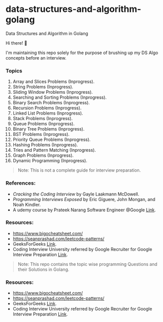# data-structures-and-algorithm-golang
Data Structures and Algorithm in Golang

Hi there! 👋

I'm maintaining this repo solely for the purpose of brushing up my DS Algo concepts before an interview. 
### Topics
1. Array and Slices Problems (Inprogress).
2. String Problems (Inprogress).
3. Sliding Window Problems (Inprogress).
4. Searching and Sorting Problems (Inprogress).
5. Binary Search Problems (Inprogress).
6. Recursion Problems (Inprogress).
7. Linked List Problems (Inprogress).
8. Stack Problems (Inprogress).
9. Queue Problems (Inprogress).
10. Binary Tree Problems (Inprogress).
11. BST Problems (Inprogress).
12. Priority Queue Problems (Inprogress).
13. Hashing Problems (Inprogress).
14. Tries and Pattern Matching (Inprogress).
15. Graph Problems (Inprogress).
16. Dynamic Programming (Inprogress).

> Note: This is not a complete guide for interview preparation.

### References:
- _Cracking the Coding Interview_ by Gayle Laakmann McDowell.
- _Programming Interviews Exposed_ by Eric Giguere, John Mongan, and Noah Kindler.
- A udemy course by Prateek Narang Software Engineer @Google [Link](https://www.udemy.com/course/cpp-data-structures-algorithms-levelup-prateek-narang/).

### Resources:
- https://www.bigocheatsheet.com/
- https://seanprashad.com/leetcode-patterns/
- GeeksForGeeks [Link](https://www.geeksforgeeks.org/).
- Coding Interview University referred by Google Recruiter for Google Interview Preparation [Link](https://github.com/jwasham/coding-interview-university/).

> Note: This repo contains the topic wise programming Questions and their Solutions in Golang.

### Resources:
- https://www.bigocheatsheet.com/
- https://seanprashad.com/leetcode-patterns/
- GeeksForGeeks [Link](https://www.geeksforgeeks.org/).
- Coding Interview University referred by Google Recruiter for Google Interview Preparation [Link](https://github.com/jwasham/coding-interview-university/).
